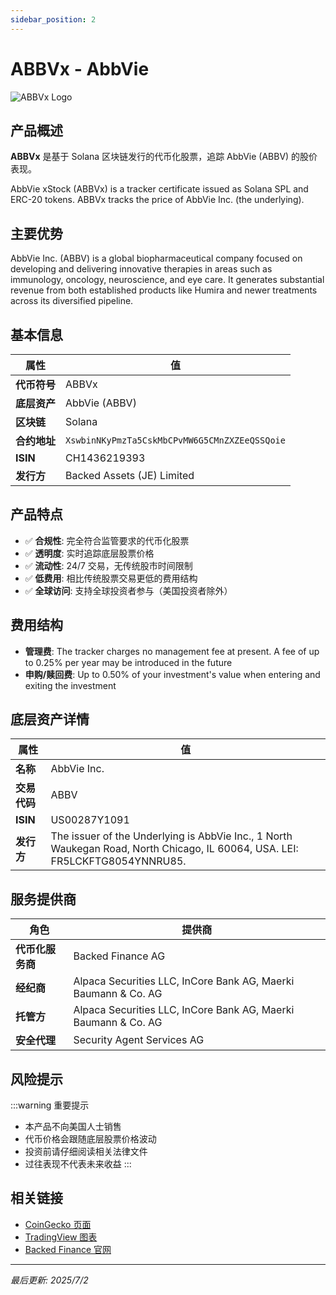 ```yaml
---
sidebar_position: 2
---
```


# ABBVx - AbbVie

![ABBVx Logo](/img/tokens/abbvx.svg)

## 产品概述

**ABBVx** 是基于 Solana 区块链发行的代币化股票，追踪 AbbVie (ABBV) 的股价表现。

AbbVie xStock (ABBVx) is a tracker certificate issued as Solana SPL and ERC-20 tokens. ABBVx tracks the price of AbbVie Inc. (the underlying).

## 主要优势

AbbVie Inc. (ABBV) is a global biopharmaceutical company focused on developing and delivering innovative therapies in areas such as immunology, oncology, neuroscience, and eye care. It generates substantial revenue from both established products like Humira and newer treatments across its diversified pipeline.


## 基本信息

| 属性 | 值 |
|------|----|
| **代币符号** | ABBVx |
| **底层资产** | AbbVie (ABBV) |
| **区块链** | Solana |
| **合约地址** | `XswbinNKyPmzTa5CskMbCPvMW6G5CMnZXZEeQSSQoie` |
| **ISIN** | CH1436219393 |
| **发行方** | Backed Assets (JE) Limited |

## 产品特点

- ✅ **合规性**: 完全符合监管要求的代币化股票
- ✅ **透明度**: 实时追踪底层股票价格
- ✅ **流动性**: 24/7 交易，无传统股市时间限制
- ✅ **低费用**: 相比传统股票交易更低的费用结构
- ✅ **全球访问**: 支持全球投资者参与（美国投资者除外）

## 费用结构

- **管理费**: The tracker charges no management fee at present. A fee of up to 0.25% per year may be introduced in the future
- **申购/赎回费**: Up to 0.50% of your investment's value when entering and exiting the investment

## 底层资产详情

| 属性 | 值 |
|------|----|
| **名称** | AbbVie Inc. |
| **交易代码** | ABBV |
| **ISIN** | US00287Y1091 |
| **发行方** | The issuer of the Underlying is AbbVie Inc., 1 North Waukegan Road, North Chicago, IL 60064, USA. LEI: FR5LCKFTG8054YNNRU85. |

## 服务提供商

| 角色 | 提供商 |
|------|----|
| **代币化服务商** | Backed Finance AG |
| **经纪商** | Alpaca Securities LLC, InCore Bank AG, Maerki Baumann & Co. AG |
| **托管方** | Alpaca Securities LLC, InCore Bank AG, Maerki Baumann & Co. AG |
| **安全代理** | Security Agent Services AG |

## 风险提示

:::warning 重要提示
- 本产品不向美国人士销售
- 代币价格会跟随底层股票价格波动
- 投资前请仔细阅读相关法律文件
- 过往表现不代表未来收益
:::

## 相关链接

- [CoinGecko 页面](https://www.coingecko.com/)
- [TradingView 图表](https://www.tradingview.com/)
- [Backed Finance 官网](https://backed.fi/)

---

*最后更新: 2025/7/2*
